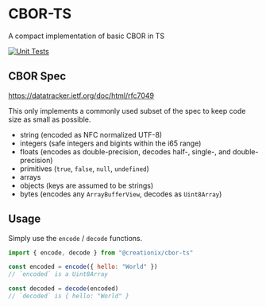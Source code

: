 # CBOR-TS

A compact implementation of basic CBOR in TS

[![Unit Tests](https://github.com/creationix/cbor-ts/actions/workflows/test.yaml/badge.svg?event=push)](https://github.com/creationix/cbor-ts/actions/workflows/test.yaml)

## CBOR Spec

https://datatracker.ietf.org/doc/html/rfc7049

This only implements a commonly used subset of the spec to keep code size as small as possible.

- string (encoded as NFC normalized UTF-8)
- integers (safe integers and bigints within the i65 range)
- floats (encodes as double-precision, decodes half-, single-, and double- precision)
- primitives (`true`, `false`, `null`, `undefined`)
- arrays
- objects (keys are assumed to be strings)
- bytes (encodes any `ArrayBufferView`, decodes as `Uint8Array`)

## Usage

Simply use the `encode` / `decode` functions.

```js
import { encode, decode } from "@creationix/cbor-ts"

const encoded = encode({ hello: "World" })
// `encoded` is a Uint8Array

const decoded = decode(encoded)
// `decoded` is { hello: "World" }
```